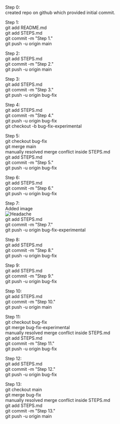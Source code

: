 Step 0:<br>
created repo on github which provided initial commit.<br>

Step 1:<br>
git add README.md<br>
git add STEPS.md<br>
git commit -m "Step 1."<br>
git push -u origin main<br>

Step 2:<br>
git add STEPS.md<br>
git commit -m "Step 2."<br>
git push -u origin main<br>

Step 3:<br> 
git add STEPS.md<br>
git commit -m "Step 3."<br>
git push -u origin bug-fix<br>

Step 4:<br> 
git add STEPS.md<br>
git commit -m "Step 4."<br>
git push -u origin bug-fix<br>
git checkout -b bug-fix-experimental<br>

Step 5:<br> 
git checkout bug-fix<br>
git merge main<br>
manually resolved merge conflict inside STEPS.md<br>
git add STEPS.md<br>
git commit -m "Step 5."<br>
git push -u origin bug-fix<br>

Step 6:<br>
git add STEPS.md<br>
git commit -m "Step 6."<br>
git push -u origin bug-fix<br>

Step 7:<br>
Added image<br>
![Headache](https://external-content.duckduckgo.com/iu/?u=https%3A%2F%2Fi.imgflip.com%2F471xbc.jpg&f=1&nofb=1&ipt=0f8ac697eb153de179896f999f481de8e7cf42597802a218ee2b42a52c2cea88&ipo=images "Merge Conflicts")<br>
git add STEPS.md<br>
git commit -m "Step 7."<br>
git push -u origin bug-fix-experimental<br>

Step 8:<br> 
git add STEPS.md<br>
git commit -m "Step 8."<br>
git push -u origin bug-fix<br>

Step 9:<br> 
git add STEPS.md<br>
git commit -m "Step 9."<br>
git push -u origin bug-fix<br>

Step 10:<br>
git add STEPS.md<br>
git commit -m "Step 10."<br>
git push -u origin main<br>

Step 11:<br>
git checkout bug-fix<br>
git merge bug-fix-experimental<br>
manually resolved merge conflict inside STEPS.md<br>
git add STEPS.md<br>
git commit -m "Step 11."<br>
git push -u origin bug-fix<br>

Step 12:<br>
git add STEPS.md<br>
git commit -m "Step 12."<br>
git push -u origin bug-fix<br>

Step 13:<br>
git checkout main<br>
git merge bug-fix<br>
manually resolved merge conflict inside STEPS.md<br>
git add STEPS.md<br>
git commit -m "Step 13."<br>
git push -u origin main<br>
